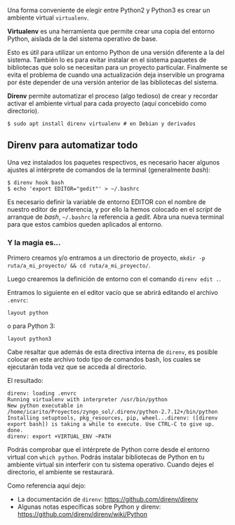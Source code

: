 <!-- 
.. title: Automatízate con Virtualenv y Direnv
.. slug: automatizate-con-virtualenv-y-direnv
.. date: 2016-09-29 01:22:23 UTC-05:00
.. tags: python3,virtualenv,bibliotecas,trucos
.. category: 
.. link: 
.. description: 
.. type: text
-->

Una forma conveniente de elegir entre Python2 y Python3 es crear un ambiente virtual `virtualenv`.

**Virtualenv** es una herramienta que permite crear una copia del entorno Python, aislada de la del sistema operativo de base.

Esto es útil para utilizar un entorno Python de una versión diferente a la del sistema. También lo es para evitar instalar en el sistema paquetes de bibliotecas que solo se necesitan para un proyecto particular. Finalmente se evita el problema de cuando una actualización deja inservible un programa por éste depender de una versión anterior de las bibliotecas del sistema.

**Direnv** permite automatizar el proceso (algo tedioso) de crear y recordar activar el ambiente virtual para cada proyecto (aquí concebido como directorio).

```
$ sudo apt install direnv virtualenv # en Debian y derivados
```

## Direnv para automatizar todo

Una vez instalados los paquetes respectivos, es necesario hacer algunos ajustes al intérprete de comandos de la terminal (generalmente *bash*):

```
$ direnv hook bash
$ echo 'export EDITOR="gedit"' > ~/.bashrc
```

Es necesario definir la variable de entorno EDITOR con el nombre de nuestro editor de preferencia, y por ello la hemos colocado en el *script* de arranque de *bash*, `~/.bashrc` la referencia a *gedit*. Abra una nueva terminal para que estos cambios queden aplicados al entorno.

### Y la magia es...

Primero creamos y/o entramos a un directorio de proyecto, `mkdir -p ruta/a_mi_proyecto/ && cd ruta/a_mi_proyecto/`.

Luego crearemos la definición de entorno con el comando `direnv edit .`.

Entramos lo siguiente en el editor vacío que se abrirá editando el archivo `.envrc`:

```
layout python
```

o para Python 3:

```
layout python3
```

Cabe resaltar que además de esta directiva interna de `direnv`, es posible colocar en este archivo todo tipo de comandos bash, los cuales se ejecutarán toda vez que se acceda al directorio.

El resultado:

```
direnv: loading .envrc
Running virtualenv with interpreter /usr/bin/python
New python executable in /home/icarito/Proyectos/zyngo_sol/.direnv/python-2.7.12+/bin/python
Installing setuptools, pkg_resources, pip, wheel...direnv: ([direnv export bash]) is taking a while to execute. Use CTRL-C to give up.
done.
direnv: export +VIRTUAL_ENV ~PATH
```

Podrás comprobar que el intérprete de Python corre desde el entorno virtual con `which python`. Podrás instalar bibliotecas de Python en tu ambiente virtual sin interferir con tu sistema operativo. Cuando dejes el directorio, el ambiente se restaurará.

Como referencia aquí dejo:
- La documentación de `direnv`: https://github.com/direnv/direnv
- Algunas notas específicas sobre Python y direnv: https://github.com/direnv/direnv/wiki/Python

